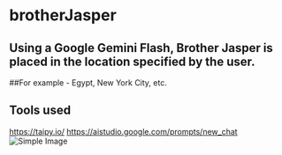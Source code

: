 # brotherJasper

## Using a Google Gemini Flash, Brother Jasper is placed in the location specified by the user.
##For example - Egypt, New York City, etc.

## Tools used
https://taipy.io/
https://aistudio.google.com/prompts/new_chat
![Simple Image](screenshot(222).png)
